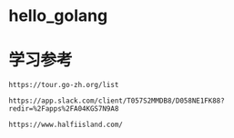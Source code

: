 # hello_golang

# 学习参考

```
https://tour.go-zh.org/list

https://app.slack.com/client/T057S2MMDB8/D058NE1FK88?redir=%2Fapps%2FA04KGS7N9A8

https://www.halfiisland.com/

```
